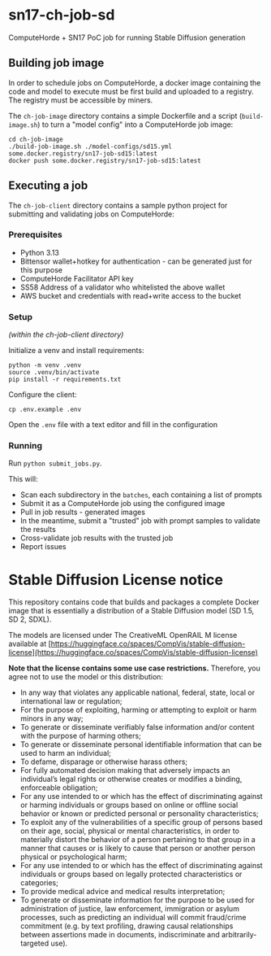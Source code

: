 # sn17-ch-job-sd

ComputeHorde + SN17 PoC job for running Stable Diffusion generation

## Building job image

In order to schedule jobs on ComputeHorde, a docker image containing the code and model to execute
must be first build and uploaded to a registry. The registry must be accessible by miners.

The `ch-job-image` directory contains a simple Dockerfile and a script (`build-image.sh`) to turn a
"model config" into a ComputeHorde job image:

```shell
cd ch-job-image
./build-job-image.sh ./model-configs/sd15.yml some.docker.registry/sn17-job-sd15:latest
docker push some.docker.registry/sn17-job-sd15:latest
```

## Executing a job

The `ch-job-client` directory contains a sample python project for submitting and validating jobs
on ComputeHorde:

### Prerequisites
- Python 3.13
- Bittensor wallet+hotkey for authentication - can be generated just for this purpose
- ComputeHorde Facilitator API key
- SS58 Address of a validator who whitelisted the above wallet
- AWS bucket and credentials with read+write access to the bucket 

### Setup
_(within the ch-job-client directory)_

Initialize a venv and install requirements:
```shell
python -m venv .venv
source .venv/bin/activate
pip install -r requirements.txt
```
Configure the client:
```shell
cp .env.example .env
```
Open the `.env` file with a text editor and fill in the configuration

### Running
Run `python submit_jobs.py`.

This will:
- Scan each subdirectory in the `batches`, each containing a list of prompts 
- Submit it as a ComputeHorde job using the configured image
- Pull in job results - generated images
- In the meantime, submit a "trusted" job with prompt samples to validate the results
- Cross-validate job results with the trusted job
- Report issues

# Stable Diffusion License notice

This repository contains code that builds and packages a complete Docker image that is essentially
a distribution of a Stable Diffusion model (SD 1.5, SD 2, SDXL).

The models are licensed under The CreativeML OpenRAIL M license available at
[https://huggingface.co/spaces/CompVis/stable-diffusion-license](https://huggingface.co/spaces/CompVis/stable-diffusion-license)

**Note that the license contains some use case restrictions.** Therefore, you agree not to use the
model or this distribution:

- In any way that violates any applicable national, federal, state, local
  or international law or regulation;
- For the purpose of exploiting, harming or attempting to exploit or harm
  minors in any way;
- To generate or disseminate verifiably false information and/or content
  with the purpose of harming others;
- To generate or disseminate personal identifiable information that can
  be used to harm an individual;
- To defame, disparage or otherwise harass others;
- For fully automated decision making that adversely impacts an
  individual’s legal rights or otherwise creates or modifies a binding,
  enforceable obligation;
- For any use intended to or which has the effect of discriminating
  against or harming individuals or groups based on online or offline
  social behavior or known or predicted personal or personality
  characteristics;
- To exploit any of the vulnerabilities of a specific group of persons
  based on their age, social, physical or mental characteristics, in order
  to materially distort the behavior of a person pertaining to that group
  in a manner that causes or is likely to cause that person or another
  person physical or psychological harm;
- For any use intended to or which has the effect of discriminating
  against individuals or groups based on legally protected characteristics
  or categories;
- To provide medical advice and medical results interpretation;
- To generate or disseminate information for the purpose to be used for
  administration of justice, law enforcement, immigration or asylum
  processes, such as predicting an individual will commit fraud/crime
  commitment (e.g. by text profiling, drawing causal relationships between
  assertions made in documents, indiscriminate and arbitrarily-targeted
  use).